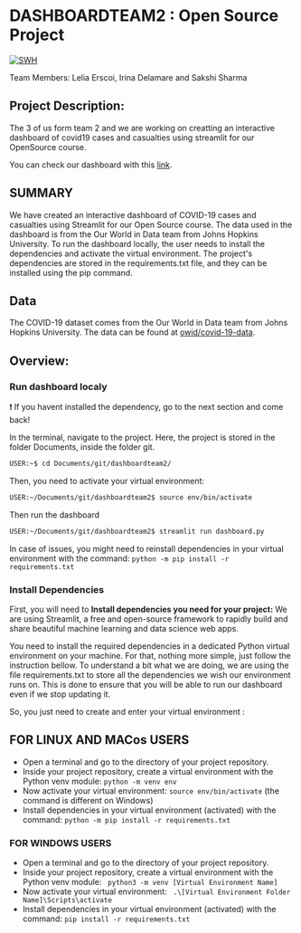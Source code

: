 # DASHBOARDTEAM2 : Open Source Project

[![SWH](https://archive.softwareheritage.org/badge/swh:1:dir:830bc682c58fc7d5158d6cd0153bcfaad4ef5b4c/)](https://archive.softwareheritage.org/swh:1:dir:830bc682c58fc7d5158d6cd0153bcfaad4ef5b4c;origin=https://github.com/LeliaE/dashboardteam2;visit=swh:1:snp:22e01c878777317a9c17341f1e92cec7de72bb45;anchor=swh:1:rev:90c84fd309cd250d5547a303e9b8049b275c544c)


Team Members:
Lelia Erscoi, Irina Delamare and Sakshi Sharma

## Project Description:
The 3 of us form team 2 and we are working on creatting an interactive dashboard of covid19 cases and casualties using streamlit for our OpenSource course.

You can check our dashboard with this [link](https://leliae-dashboardteam2-dashboard-6cmp3i.streamlit.app/).

## SUMMARY 
We have created an interactive dashboard of COVID-19 cases and casualties using Streamlit for our Open Source course. The data used in the dashboard is from the Our World in Data team from Johns Hopkins University. To run the dashboard locally, the user needs to install the dependencies and activate the virtual environment. The project's dependencies are stored in the requirements.txt file, and they can be installed using the pip command.


## Data
The COVID-19 dataset comes from the Our World in Data team from Johns Hopkins University. The data can be found at [owid/covid-19-data](https://github.com/owid/covid-19-data/tree/master/public/data).

## Overview:
### Run dashboard localy
:exclamation: If you havent installed the dependency, go to the next section and come back!

In the terminal, navigate to the project. Here, the project is stored in the folder Documents, inside the folder git. 
```bash
USER:~$ cd Documents/git/dashboardteam2/
```
Then, you need to activate your virtual environment:
```bash
USER:~/Documents/git/dashboardteam2$ source env/bin/activate
```
Then run the dashboard
```bash
USER:~/Documents/git/dashboardteam2$ streamlit run dashboard.py
```
In case of issues, you might need to reinstall dependencies in your virtual environment with the command:
```python -m pip install -r requirements.txt``` 

### Install Dependencies
First, you will need to **Install dependencies you need for your project:**
We are using Streamlit, a free and open-source framework to rapidly build and share beautiful machine learning and data science web apps. 

You need to install the required dependencies in a dedicated Python virtual environment on your machine. For that, nothing more simple, just follow the instruction bellow.
To understand a bit what we are doing, we are using the file requirements.txt to store all the dependencies we wish our environment runs on. This is done to ensure that you will be able to run our dashboard even if we stop updating it.

So, you just need to create and enter your virtual environment :
## FOR LINUX AND MACos USERS
- Open a terminal and go to the directory of your project repository.
- Inside your project repository, create a virtual environment with the Python venv module:
``` python -m venv env ```
- Now activate your virtual environment:
```source env/bin/activate```
(the command is different on Windows)
- Install dependencies in your virtual environment (activated) with the command:
```python -m pip install -r requirements.txt```

### FOR WINDOWS USERS
- Open a terminal and go to the directory of your project repository.
- Inside your project repository, create a virtual environment with the Python venv module:
``` python3 -m venv [Virtual Environment Name]```
- Now activate your virtual environment:
``` .\[Virtual Environment Folder Name]\Scripts\activate```
- Install dependencies in your virtual environment (activated) with the command:
```pip install -r requirements.txt```


